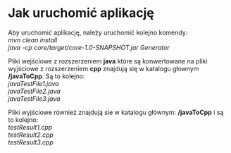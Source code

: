 # Jak uruchomić aplikację

Aby uruchomić aplikację, należy uruchomić kolejno komendy:  
_mvn clean install_  
_java -cp core/target/core-1.0-SNAPSHOT.jar Generator_

Pliki wejściowe z rozszerzeniem __java__ które są konwertowane na pliki wyjściowe z rozszerzeniem
__cpp__ znajdują się w katalogu głownym __/javaToCpp__. Są to kolejno:  
_javaTestFile1.java_  
_javaTestFile2.java_  
_javaTestFile3.java_  

Pliki wyjściowe również znajdują sie w katalogu głównym: __/javaToCpp__ i są to kolejno:  
_testResult1.cpp_  
_testResult2.cpp_  
_testResult3.cpp_